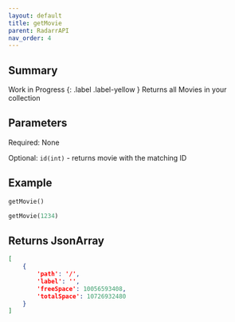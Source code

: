 ```yaml
---
layout: default
title: getMovie
parent: RadarrAPI
nav_order: 4
---
```


## Summary

Work in Progress
{: .label .label-yellow } Returns all Movies in your collection

## Parameters

Required: None

Optional: `id(int)` - returns movie with the matching ID

## Example

```python
getMovie()
```

```python
getMovie(1234)
```

## Returns JsonArray

```json
[
    {
        'path': '/', 
        'label': '', 
        'freeSpace': 10056593408, 
        'totalSpace': 10726932480
    }
]
```
